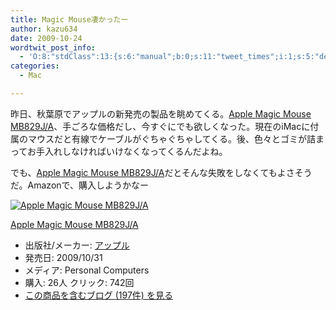 ```yaml
---
title: Magic Mouse凄かったー
author: kazu634
date: 2009-10-24
wordtwit_post_info:
  - 'O:8:"stdClass":13:{s:6:"manual";b:0;s:11:"tweet_times";i:1;s:5:"delay";i:0;s:7:"enabled";i:1;s:10:"separation";s:2:"60";s:7:"version";s:3:"3.7";s:14:"tweet_template";b:0;s:6:"status";i:2;s:6:"result";a:0:{}s:13:"tweet_counter";i:2;s:13:"tweet_log_ids";a:1:{i:0;i:4857;}s:9:"hash_tags";a:0:{}s:8:"accounts";a:1:{i:0;s:7:"kazu634";}}'
categories:
  - Mac

---
```

<div class="section">
<p>
    昨日、秋葉原でアップルの新発売の製品を眺めてくる。<a href="http://d.hatena.ne.jp/asin/B002TOJHB8" onclick="__gaTracker('send', 'event', 'outbound-article', 'http://d.hatena.ne.jp/asin/B002TOJHB8', 'Apple Magic Mouse MB829J/A');">Apple Magic Mouse MB829J/A</a>、手ごろな価格だし、今すぐにでも欲しくなった。現在のiMacに付属のマウスだと有線でケーブルがぐちゃぐちゃしてくる。後、色々とゴミが詰まってお手入れしなければいけなくなってくるんだよね。
</p>
  
<p>
    でも、<a href="http://d.hatena.ne.jp/asin/B002TOJHB8" onclick="__gaTracker('send', 'event', 'outbound-article', 'http://d.hatena.ne.jp/asin/B002TOJHB8', 'Apple Magic Mouse MB829J/A');">Apple Magic Mouse MB829J/A</a>だとそんな失敗をしなくてもよさそうだ。Amazonで、購入しようかなー
</p>
  
<div class="hatena-asin-detail">
<a href="http://www.amazon.co.jp/dp/B002TOJHB8/?tag=hatena_st1-22&ascsubtag=d-7ibv" onclick="__gaTracker('send', 'event', 'outbound-article', 'http://www.amazon.co.jp/dp/B002TOJHB8/?tag=hatena_st1-22&ascsubtag=d-7ibv', '');"><img src="https://images-na.ssl-images-amazon.com/images/I/31qc7Q6kn%2BL._SL160_.jpg" class="hatena-asin-detail-image" alt="Apple Magic Mouse MB829J/A" title="Apple Magic Mouse MB829J/A" /></a></p> 
    
<div class="hatena-asin-detail-info">
<p class="hatena-asin-detail-title">
<a href="http://www.amazon.co.jp/dp/B002TOJHB8/?tag=hatena_st1-22&ascsubtag=d-7ibv" onclick="__gaTracker('send', 'event', 'outbound-article', 'http://www.amazon.co.jp/dp/B002TOJHB8/?tag=hatena_st1-22&ascsubtag=d-7ibv', 'Apple Magic Mouse MB829J/A');">Apple Magic Mouse MB829J/A</a>
</p>
      
<ul>
<li>
<span class="hatena-asin-detail-label">出版社/メーカー:</span> <a href="http://d.hatena.ne.jp/keyword/%A5%A2%A5%C3%A5%D7%A5%EB" onclick="__gaTracker('send', 'event', 'outbound-article', 'http://d.hatena.ne.jp/keyword/%A5%A2%A5%C3%A5%D7%A5%EB', 'アップル');" class="keyword">アップル</a>
</li>
<li>
<span class="hatena-asin-detail-label">発売日:</span> 2009/10/31
</li>
<li>
<span class="hatena-asin-detail-label">メディア:</span> Personal Computers
</li>
<li>
<span class="hatena-asin-detail-label">購入</span>: 26人 <span class="hatena-asin-detail-label">クリック</span>: 742回
</li>
<li>
<a href="http://d.hatena.ne.jp/asin/B002TOJHB8" onclick="__gaTracker('send', 'event', 'outbound-article', 'http://d.hatena.ne.jp/asin/B002TOJHB8', 'この商品を含むブログ (197件) を見る');" target="_blank">この商品を含むブログ (197件) を見る</a>
</li>
</ul>
</div>
    
<div class="hatena-asin-detail-foot">
</div>
</div>
</div>

